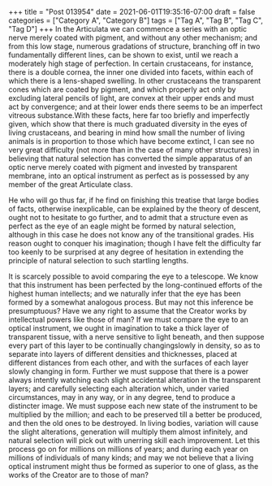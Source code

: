 +++
title = "Post 013954"
date = 2021-06-01T19:35:16-07:00
draft = false
categories = ["Category A", "Category B"]
tags = ["Tag A", "Tag B", "Tag C", "Tag D"]
+++
In the Articulata we can commence a series with an optic nerve merely coated with pigment, and without any other mechanism; and from this low stage, numerous gradations of structure, branching off in two fundamentally different lines, can be shown to exist, until we reach a moderately high stage of perfection. In certain crustaceans, for instance, there is a double cornea, the inner one divided into facets, within each of which there is a lens-shaped swelling. In other crustaceans the transparent cones which are coated by pigment, and which properly act only by excluding lateral pencils of light, are convex at their upper ends and must act by convergence; and at their lower ends there seems to be an imperfect vitreous substance.With these facts, here far too briefly and imperfectly given, which show that there is much graduated diversity in the eyes of living crustaceans, and bearing in mind how small the number of living animals is in proportion to those which have become extinct, I can see no very great difficulty (not more than in the case of many other structures) in believing that natural selection has converted the simple apparatus of an optic nerve merely coated with pigment and invested by transparent membrane, into an optical instrument as perfect as is possessed by any member of the great Articulate class.

He who will go thus far, if he find on finishing this treatise that large bodies of facts, otherwise inexplicable, can be explained by the theory of descent, ought not to hesitate to go further, and to admit that a structure even as perfect as the eye of an eagle might be formed by natural selection, although in this case he does not know any of the transitional grades. His reason ought to conquer his imagination; though I have felt the difficulty far too keenly to be surprised at any degree of hesitation in extending the principle of natural selection to such startling lengths.

It is scarcely possible to avoid comparing the eye to a telescope. We know that this instrument has been perfected by the long-continued efforts of the highest human intellects; and we naturally infer that the eye has been formed by a somewhat analogous process. But may not this inference be presumptuous? Have we any right to assume that the Creator works by intellectual powers like those of man? If we must compare the eye to an optical instrument, we ought in imagination to take a thick layer of transparent tissue, with a nerve sensitive to light beneath, and then suppose every part of this layer to be continually changingslowly in density, so as to separate into layers of different densities and thicknesses, placed at different distances from each other, and with the surfaces of each layer slowly changing in form. Further we must suppose that there is a power always intently watching each slight accidental alteration in the transparent layers; and carefully selecting each alteration which, under varied circumstances, may in any way, or in any degree, tend to produce a distincter image. We must suppose each new state of the instrument to be multiplied by the million; and each to be preserved till a better be produced, and then the old ones to be destroyed. In living bodies, variation will cause the slight alterations, generation will multiply them almost infinitely, and natural selection will pick out with unerring skill each improvement. Let this process go on for millions on millions of years; and during each year on millions of individuals of many kinds; and may we not believe that a living optical instrument might thus be formed as superior to one of glass, as the works of the Creator are to those of man?
